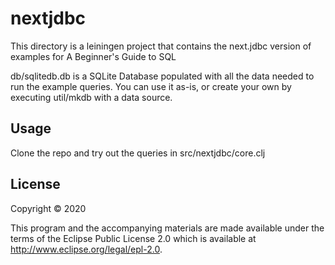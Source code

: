 # nextjdbc

This directory is a leiningen project that contains the next.jdbc version of examples for A Beginner's Guide to SQL

db/sqlitedb.db is a SQLite Database populated with all the data needed to run the example queries. You can use it as-is, or create your own by executing util/mkdb with a data source.

## Usage

Clone the repo and try out the queries in src/nextjdbc/core.clj

## License

Copyright © 2020

This program and the accompanying materials are made available under the
terms of the Eclipse Public License 2.0 which is available at
http://www.eclipse.org/legal/epl-2.0.
